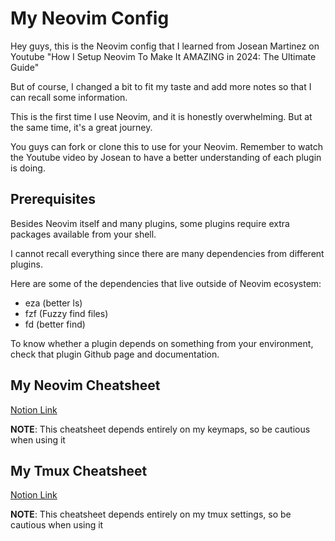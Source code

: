 # My Neovim Config

Hey guys, this is the Neovim config that I learned from Josean Martinez on Youtube "How I Setup Neovim To Make It AMAZING in 2024: The Ultimate Guide"

But of course, I changed a bit to fit my taste and add more notes so that I can recall some information.

This is the first time I use Neovim, and it is honestly overwhelming. But at the same time, it's a great journey.

You guys can fork or clone this to use for your Neovim. Remember to watch the Youtube video by Josean to have a better understanding of each plugin is doing.

## Prerequisites

Besides Neovim itself and many plugins, some plugins require extra packages available from your shell.

I cannot recall everything since there are many dependencies from different plugins.

Here are some of the dependencies that live outside of Neovim ecosystem:

- eza (better ls)
- fzf (Fuzzy find files)
- fd (better find)

To know whether a plugin depends on something from your environment, check that plugin Github page and documentation.

## My Neovim Cheatsheet

[Notion Link](https://tudope.notion.site/My-Neovim-Cheatsheet-1237d333b6a5475dadeee5996e6cfe07?pvs=4)

**NOTE**: This cheatsheet depends entirely on my keymaps, so be cautious when using it

## My Tmux Cheatsheet

[Notion Link](https://tudope.notion.site/My-Tmux-Cheatsheet-7db1608941d94a539b18546e578f0fef?pvs=4)

**NOTE**: This cheatsheet depends entirely on my tmux settings, so be cautious when using it
